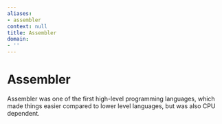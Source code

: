 ```yaml
---
aliases:
- assembler
context: null
title: Assembler
domain:
- ''
---
```


# Assembler

Assembler was one of the first high-level programming languages, which made things easier compared to lower level languages, but was also CPU dependent.
